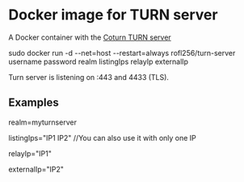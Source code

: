 # Docker image for TURN server
A Docker container with the [Coturn TURN server](https://github.com/coturn/coturn)

sudo docker run -d --net=host --restart=always rofl256/turn-server username password realm listingIps relayIp externalIp

Turn server is listening on :443 and 4433 (TLS). 

## Examples
realm=myturnserver

listingIps="IP1 IP2" //You can also use it with only one IP

relayIp="IP1"

externalIp="IP2"